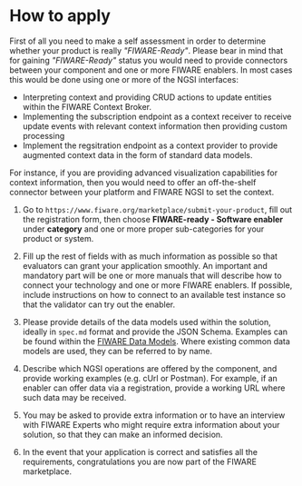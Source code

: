 <h1>How to apply</h1>

First of all you need to make a self assessment in order to determine whether your product is really _"FIWARE-Ready"_.
Please bear in mind that for gaining _"FIWARE-Ready"_ status you would need to provide connectors between your component
and one or more FIWARE enablers. In most cases this would be done using one or more of the NGSI interfaces:

-   Interpreting context and providing CRUD actions to update entities within the FIWARE Context Broker.
-   Implementing the subscription endpoint as a context receiver to receive update events with relevant context
    information then providing custom processing
-   Implement the regsitration endpoint as a context provider to provide augmented context data in the form of standard
    data models.

For instance, if you are providing advanced visualization capabilities for context information, then you would need to
offer an off-the-shelf connector between your platform and FIWARE NGSI to set the context.

1.  Go to `https://www.fiware.org/marketplace/submit-your-product`, fill out the registration form, then choose **FIWARE-ready - Software
    enabler** under **category** and one or more proper sub-categories for your product or system.

2.  Fill up the rest of fields with as much information as possible so that evaluators can grant your application
    smoothly. An important and mandatory part will be one or more manuals that will describe how to connect your
    technology and one or more FIWARE enablers. If possible, include instructions on how to connect to an available test
    instance so that the validator can try out the enabler.

3.  Please provide details of the data models used within the solution, ideally in `spec.md` format and provide the JSON
    Schema. Examples can be found within the [FIWARE Data Models](https://github.com/FIWARE/dataModels). Where existing
    common data models are used, they can be referred to by name.

4.  Describe which NGSI operations are offered by the component, and provide working examples (e.g. cUrl or Postman).
    For example, if an enabler can offer data via a registration, provide a working URL where such data may be received.

5.  You may be asked to provide extra information or to have an interview with FIWARE Experts who might require extra
    information about your solution, so that they can make an informed decision.

6.  In the event that your application is correct and satisfies all the requirements, congratulations you are now part
    of the FIWARE marketplace.
